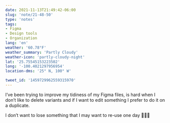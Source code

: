 ```yaml
---
date: 2021-11-13T21:49:42-06:00
slug: 'note/21-48-50'
type: 'notes'
tags:
- Figma
- Design tools
- Organization
lang: 'en'
weather: '60.78°F'
weather_summary: 'Partly Cloudy'
weather-icon: 'partly-cloudy-night'
lat: '25.75545153223502'
long: '-100.4021297956954'
location-dms: '25° N, 100° W'

tweet_id: '1459729962559315970'
---
```

I’ve been trying to improve my tidiness of my Figma files, is hard when I don’t like to delete variants and if I want to edit something I prefer to do it on a duplicate.

I don’t want to lose something that I may want to re-use one day 🤷🏻‍♂️